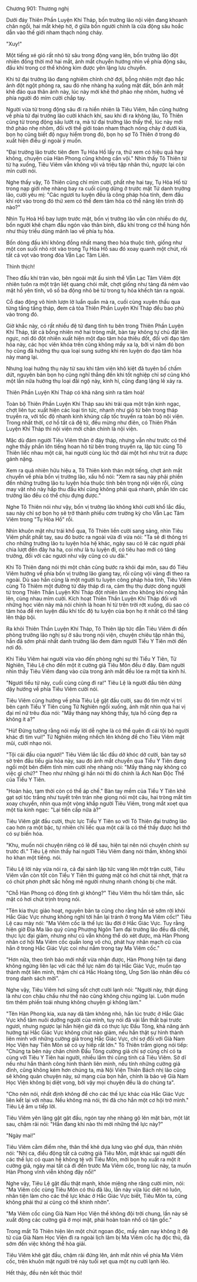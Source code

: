 




Chương 901: Thương nghị




Dưới đáy Thiên Phần Luyện Khí Tháp, bốn trưởng lão nội viện đang khoanh chân ngồi, hai mắt khép hờ, ở giữa bốn người chính là cửa động sâu hoắc dẫn vào thế giới nham thạch nóng cháy.

"Xuy!"

Một tiếng xé gió rất nhỏ từ sâu trong động vang lên, bốn trưởng lão đột nhiên đồng thời mở hai mắt, ánh mắt chuyển hướng nhìn về phía động sâu, đấu khí trong cơ thể không kìm được yên lặng lưu chuyển.

Khi tứ đại trưởng lão đang nghiêm chỉnh chờ đợi, bỗng nhiên một đạo hắc ảnh đột ngột phóng ra, sau đó nhẹ nhàng hạ xuống mặt đất, bốn ánh mắt khẽ đảo qua thân ảnh này, lúc này mới khẽ thở phào nhẹ nhõm, hướng về phía người đó mỉm cười chắp tay.

Người vừa từ trong động sâu đi ra hiển nhiên là Tiêu Viêm, hắn cũng hướng về phía tứ đại trưởng lão cười khách khí, sau khi đi ra không lâu, Tô Thiên cũng từ trong động sâu lướt ra, mà tứ đại trưởng lão thấy thế, lúc này mới thở phào nhẹ nhõm, đối với thế giới toàn nham thạch nóng chảy ở dưới kia, bọn họ cũng biết độ nguy hiểm trong đó, bọn họ sợ Tô Thiên ở trong đó xuất hiện điều gì ngoài ý muốn.

"Đại trưởng lão trước tiên đem Tụ Hỏa Hồ lấy ra, thử xem có hiệu quả hay không, chuyện của Hàn Phong cũng không cần vội." Nhìn thấy Tô Thiên từ từ hạ xuống, Tiêu Viêm vẫn không vội vả triệu tập nhân thủ, ngược lại còn mỉn cười nói.

Nghe thấy vậy, Tô Thiên cũng chỉ mỉm cười, phất nhẹ hai tay, Tụ Hỏa Hồ từ trong nạp giới nhẹ nhàng bay ra cuối cùng dừng ở trước mặt Tứ danh trưởng lão, cười yêu mị: "Các ngươi tu luyện đều là công pháp hỏa tính, đem đấu khí rót vào trong đó thử xem có thể đem tâm hỏa có thể nâng lên trình độ nào?"

Nhìn Tụ Hoả Hồ bay lượn trước mặt, bốn vị trưởng lão vẫn còn nhiều do dự, bốn người khẽ chạm đầu ngón vào thân bình, đấu khí trong cơ thể hùng hồn như thủy triều dũng mãnh lao về phía tụ hỏa.

Bốn dòng đấu khí không đồng nhất mang theo hỏa thuộc tính, giống như một con suối nhỏ rót vào trong Tụ Hỏa Hồ sau đó xoay quanh một chút, rồi tất cả vọt vào trong đóa Vẫn Lạc Tâm Liên.

Thình thịch!

Theo đấu khí tràn vào, bên ngoài mặt ấu sinh thể Vẫn Lạc Tâm Viêm đột nhiên tuôn ra một trận liệt quang chói mắt, chợt giống như tảng đá ném vào mặt hồ yên tĩnh, vô số ba động nhỏ bé từ trong tụ hỏa khếch tán ra ngoài.

Cỗ dao động vô hình lượn lờ luẩn quẩn mà ra, cuối cùng xuyên thấu qua từng tầng tầng tháp, đem cả tỏa Thiên Phần Luyện Khí Tháp đều bao phủ vào trong đó.

Giờ khắc này, có rất nhiều đệ tử đang tĩnh tu bên trong Thiên Phần Luyện Khí Tháp, tất cả bỗng nhiên mở hai tròng mắt, bàn tay không tự chủ đặt lên ngực, nơi đó đột nhiên xuất hiện một đạo tâm hỏa thiêu đốt, đối với đạo tâm hỏa này, các học viên khóa trên cũng không mấy xa lạ, bởi vì năm đó bọn họ cũng đã hưởng thụ qua loại sung sướng khi rèn luyện do đạo tâm hỏa này mang lại.

Nhưng loại hưởng thụ này từ sau khi tâm viên khô kiệt đã tuyên bố chấm dứt, nguyên bản bọn họ cũng nghĩ thẳng đến khi tốt nghiệp chỉ sợ cũng khó một lần nữa hưởng thụ loại đãi ngộ này, kinh hỉ, cũng đang lặng lẽ xảy ra.

Thiên Phần Luyện Khí Tháp có khả năng sinh ra tâm hoả!

Toàn bộ Thiên Phần Luyện Khí Tháp sau khi trải qua một trận kinh ngạc, chợt liên tục xuất hiện các loại tin tức, nhanh như gió từ bên trong tháp truyền ra, với tốc độ nhanh kinh khủng cấp tốc truyền ra toàn bộ nội viện. Trong nhất thời, cơ hồ tất cả đệ tử, đều mừng như điên, có Thiên Phần Luyện Khí Tháp thì nội viện mới chân chính là nội viện.

Mặc dù đám người Tiêu Viêm thân ở đáy tháp, nhưng vẫn như trước có thể nghe thấy phần lớn tiếng hoan hô từ bên trong truyền ra, lập tức cùng Tô Thiên liếc nhau một cái, hai người cùng lúc thở dài một hơi như trút ra được gánh nặng.

Xem ra quả nhiên hữu hiệu a, Tô Thiên kinh thán một tiếng, chợt ánh mắt chuyển về phía bốn vị trưởng lão, xấu hổ nói: "Xem ra sau này phải phiền đến những trưởng lão tu luyện hỏa thuộc tính bên trọng nội viện rồi, cũng may vật nhỏ này hấp thu đấu khí cũng không phải quá nhanh, phần lớn các trưởng lão đều có thể chịu đựng được."

Nghe Tô Thiên nói như vậy, bốn vị trưởng lão không khỏi cười khổ lắc đầu, sau này chỉ sợ bọn họ sẽ trở thành phiếu cơm trường kỳ cho Vẫn Lạc Tâm Viêm trong "Tụ Hỏa Hồ" rồi.

Nhìn khuôn mặt như trái khổ qua, Tô Thiên liền cười sang sảng, nhìn Tiêu Viêm phất phất tay, sau đó bước ra ngoài vừa đi vừa nói: "Ta sẽ đi thông tri cho những trưởng lão tu luyện hỏa hệ khác, ngày sau có lẽ các ngươi phải chia lượt đến đây ha ha, coi như là tu luyện đi, có tiêu hao mới có tăng trưởng, đối với các ngươi như vậy cũng có ưu đãi."

Khi Tô Thiên đang nói thì một chân cũng bước ra khỏi đại môn, sau đó Tiêu Viêm hướng về phía bốn vị trưởng lão giang tay, rồi cũng vội vàng đi theo ra ngoài. Dù sao hắn cũng là một người tu luyện công pháp hỏa tính, Tiêu Viêm cùng Tô Thiêm một đường từ đáy tháp đi ra, cảm thụ thụ được dòng người từ trong Thiên Thần Luyện Khí Tháp đột nhiên làm cho không khí nóng hẳn lên, cùng nhau mỉm cười. Kích hoạt Thiên Thần Luyện Khí Tháp đối với những học viên này mà nói chính là hoan hỉ từ trên trời rớt xuống, dù sao có tâm hỏa để rèn luyện đấu khí tốc độ tu luyện của bọn họ ít nhất có thể tăng lên thập bội.

Ra khỏi Thiên Thần Luyện Khí Tháp, Tô Thiên lập tức đẫn Tiêu Viêm đi đến phòng trưởng lão nghị sự ở sâu trong nội viện, chuyện chiêu tập nhân thủ, hắn đã sớm phái nhất danh trưởng lão đem đám người Tiểu Y Tiên mời đến nơi đó.

Khi Tiêu Viêm hai người vừa vào đến phòng nghị sự thì Tiểu Y Tiên, Tử Nghiên, Tiêu Lệ cho đến một ít cường giả Tiêu Môn đều ở đây. Đám người nhìn thấy Tiêu Viêm đang vào cửa trong ánh mắt đều lóe ra một tia kinh hỉ.

"Ngươi tiểu tử này, cuối cùng cũng đi ra!" Tiêu Lệ là người đầu tiên dứng dậy hướng về phía Tiêu Viêm cười nói.

Tiêu Viêm cũng hướng về phía Tiêu Lệ gật đầu cười, sau đó tìm một vị trí bên cạnh Tiểu Y Tiên cùng Tử Nghiên ngồi xuống, ánh mắt nhìn qua hai vị đại mĩ nữ trêu đùa nói: "Mấy tháng nay không thấy, tựa hồ cũng đẹp ra không ít a?"

"Hừ! Đừng tưởng rằng nói mấy lời dễ nghe là có thể quên đi cái tội bỏ người khác đi tìm vui!" Tử Nghiên miệng nhếch lên không để cho Tiêu Viêm mặt mũi, cười nhạo nói.

"Tội cái đầu của ngươi!" Tiêu Viêm lắc lắc đầu dở khóc dở cười, bàn tay sờ sờ trên đầu tiểu gia hỏa này, sau đó ánh mắt chuyển qua Tiểu Y Tiên đang ngồi một bên điềm tĩnh mỉm cười nhẹ nhàng nói: "Mấy tháng này không có việc gì chứ?" Theo như những gì hắn nói thì đó chính là Ách Nan Độc Thể của Tiểu Y Tiên.

"Hoàn hảo, tạm thời còn có thể áp chế." Bàn tay mềm của Tiểu Y Tiên khẽ gạt sợi tóc trắng như tuyết trên trán nhẹ giọng nói một câu, hai tròng mắt tím xoay chuyển, nhìn qua một vòng khắp người Tiêu Viêm, trong mắt xoẹt qua một tia kinh ngạc: "Lại tiến cấp nữa à?"

Tiêu Viêm gật đầu cười, thực lực Tiểu Y Tiên so với Tô Thiên đại trưởng lão cao hơn ra một bậc, tự nhiên chỉ liếc qua một cái là có thể thấy được hơi thở có sự biến hóa.

"Khụ, muốn nói chuyện riêng có lẽ để sau, hiện tại nên nói chuyện chính sự trước đi." Tiêu Lệ nhìn thấy hai người Tiêu Viêm đang nói thầm, không khỏi ho khan một tiếng. nói.

Tiêu Lệ lời này vừa nói ra, cả đại sảnh lập tức vang lên một trận cười, Tiêu Viêm vẫn còn tốt còn Tiểu Y Tiên thì gương mặt có hơi chút tái nhợt, thật ra có chút phơn phớt sắc hồng mê người nhưng nhanh chóng bị che mất.

"Chỗ Hàn Phong có động tĩnh gì không?" Tiêu Viêm thu hồi tâm thần, sắc mặt có hơi chút trịnh trọng nói.

"Tên kia thực giảo hoạt, nguyên bản ta cũng cho rằng hắn sẽ sớm rời khỏi Hắc Giác Vực nhưng không nghĩ tới hắn lại tránh ở trong Ma Viêm cốc!" Tiêu Lệ cau mày nói: "Ma Viêm cốc là thế lực lâu đời ở Hắc Giác Vực. Tuy rằng hiện giờ Địa Ma lão quỷ cùng Phương Ngôn Tam đại trưởng lão đều đã chết, thực lực đại giảm, nhưng như cũ vẫn không thể dò xét được, mà Hàn Phong nhân cơ hội Ma Viêm cốc quần long vô chủ, phát huy nhân mạch cũ của hắn ở trong Hắc Giác Vực coi như nắm trong tay Ma Viêm cốc."

"Hơn nữa, theo tình báo mới nhất vừa nhận được, Hàn Phong hiện tại đang không ngừng liên lạc với các thế lực năm đó tại Hắc Giác Vực, muốn tạo thành một liên minh, thậm chí cả Hắc Hoàng tông, Ưng Sơn lão nhân đều có trong danh sách mời".

Nghe vậy, Tiêu Viêm hơi sửng sốt chợt cười lạnh nói: "Người này, thật đúng là như con châu chấu như thế nào cũng không chịu ngừng lại. Luôn muốn tìm thêm phiền toái nhưng không chuyện gì không làm."

"Tên Hàn Phong kia, xưa nay dã tâm không nhỏ, hắn lúc trước ở Hắc Giác Vực khổ tâm nuôi dưỡng người của mình, tuy nói đã vài lần thất bại trước ngươi, nhưng ngược lại hắn hiện giờ đã có thực lực Đấu Tông, khả năng ảnh hưởng tại Hắc Giác Vực không chút nào giảm, nếu hắn thật sự hình thành liên minh với những cường giả trong Hắc Giác Vực, chỉ sợ đối với Già Nam Học Viện hay Tiên Môn sẽ có uy hiếp rất lớn." Tô Thiên trầm giọng nói tiếp: "Chúng ta bên này chân chính Đấu Tông cường giả chỉ sợ cũng chỉ có ta cùng với Tiêu Y Tiên hai người, nhiều lắm thì cũng tính cả Tiêu Viêm. Sở dĩ nếu như hắn thành công hình thành liên minh, nếu tính những cường giả đỉnh, cũng không kém hơn chúng ta, mà Nội Viện Thiên Bách nhị lão cũng sẽ không quản chuyện này, sứ mạng của bọn hắn, chính là bảo vệ Già Nam Học Viện không bị diệt vong, bởi vậy mọi chuyện đều là do chúng ta".

"Cho nên nói, nhất định không để cho các thế lực khác của Hắc Giác Vực liên kết lại với nhau. Nếu không mà nói, thì đã cho hắn một cơ hội trở mình." Tiêu Lệ âm u tiếp lời.

Tiêu Viêm yên lặng gật gật đầu, ngón tay nhẹ nhàng gõ lên mặt bàn, một lát sau, chậm rãi nói: "Hắn đang khi nào thì mời những thế lực này?"

"Ngày mai!"

Tiêu Viêm cằm điểm nhẹ, thân thể khẽ dựa lưng vào ghế dựa, thản nhiên nói: "Nhị ca, điều động tất cả cường giả Tiêu Môn, mặt khác sai người đến các thế lực có quan hệ không tệ với Tiêu Môn, mời bọn họ xuất ra một ít cường giả, ngày mai tất cả đi đến trước Ma Viêm cốc, trong lúc này, ta muốn Hàn Phong vĩnh viễn không đậy nổi!"

Nghe vậy, Tiêu Lệ gật đầu thật mạnh, khóe miệng nhe răng cười mỉm, nói: "Ma Viêm cốc cùng Tiêu Môn có thù đã lâu, lần này vừa lúc diệt nó luôn, nhân tiện làm cho các thế lực khác ở Hắc Giác Vực biết, Tiêu Môn ta, cũng không phải thứ ai cũng có thể khinh nhờn".

"Ma Viêm cốc cùng Già Nam Học Viện thề không đội trời chung, lần này sẽ xuất động các cường giả ở mọi mặt, phải hoàn toàn nhổ cỏ tận gốc."

Trong mắt Tô Thiên hiện lên một chút ngoan độc, mấy năm nay không ít đệ tử của Già Nam Học Viện đi ra ngoài lịch lãm bị Ma Viêm cốc hạ độc thủ, đã sớm đến việc không thể hòa giải.

Tiêu Viêm khẽ gật đầu, chậm rãi đứng lên, ánh mắt nhìn về phía Ma Viêm cốc, trên khuôn mặt người trẻ này tuổi xẹt qua một nụ cười lạnh lẽo.

Hết thảy, đều nên kết thúc thôi!




